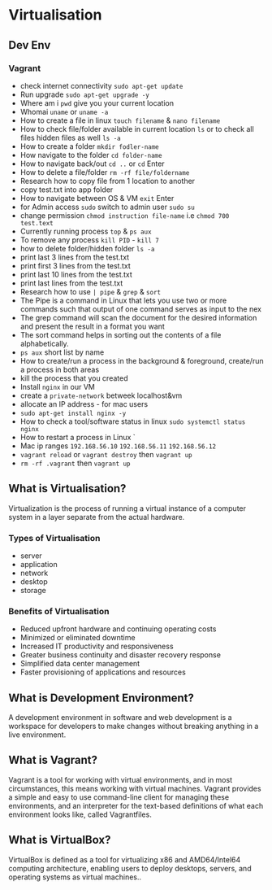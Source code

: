 # Virtualisation
## Dev Env
### Vagrant


- check internet connectivity `sudo apt-get update`
- Run upgrade `sudo apt-get upgrade -y`
- Where am i `pwd` give you your current location
- Whomai `uname` or `uname -a`
- How to create a file in linux `touch filename` & `nano filename`
- How to check file/folder available in current location `ls` or to check all files hidden files as well `ls -a`
- How to create a folder `mkdir fodler-name`
- How navigate to the folder `cd folder-name`
- How to navigate back/out `cd ..` or `cd` Enter
- How to delete a file/folder `rm -rf file/foldername`
- Research how to copy file from 1 location to another
- copy test.txt into app folder
- How to navigate between OS & VM `exit` Enter
- for Admin access `sudo` switch to admin user `sudo su`
- change permission `chmod instruction file-name` i.e `chmod 700 test.text`
- Currently running process `top` & `ps aux`
- To remove any process `kill PID` - `kill 7`
- how to delete folder/hidden folder `ls -a`
- print last 3 lines from the test.txt
- print first 3 lines from the test.txt
- print last 10 lines from the test.txt
- print last  lines from the test.txt
- Research how to use `| pipe` & `grep` & `sort`
- The Pipe is a command in Linux that lets you use two or more commands such that output of one command serves as input to the nex
- The grep command will scan the document for the desired information and present the result in a format you want
- The sort command helps in sorting out the contents of a file alphabetically.
- `ps aux` short list by name
- How to create/run a process in the background & foreground, create/run a process in both areas
- kill the process that you created
- Install `nginx` in our VM
- create a `private-network` betweek localhost&vm
- allocate an IP address - for mac users 
- `sudo apt-get install nginx -y`
- How to check a tool/software status in linux `sudo systemctl status nginx`
- How to restart a process in Linux `
- Mac ip ranges `192.168.56.10` `192.168.56.11` `192.168.56.12`
- `vagrant reload` or `vagrant destroy` then `vagrant up`
- `rm -rf .vagrant` then `vagrant up`

## What is Virtualisation?
Virtualization is the process of running a virtual instance of a computer system in a layer separate from the actual hardware.

### Types of Virtualisation
- server
- application
- network
- desktop
- storage

### Benefits of Virtualisation
- Reduced upfront hardware and continuing operating costs
- Minimized or eliminated downtime
- Increased IT productivity and responsiveness
- Greater business continuity and disaster recovery response
- Simplified data center management
- Faster provisioning of applications and resources

## What is Development Environment?
A development environment in software and web development is a workspace for developers to make changes without breaking anything in a live environment. 

## What is Vagrant?
Vagrant is a tool for working with virtual environments, and in most circumstances, this means working with virtual machines. Vagrant provides a simple and easy to use command-line client for managing these environments, and an interpreter for the text-based definitions of what each environment looks like, called Vagrantfiles. 

## What is VirtualBox?
VirtualBox is defined as a tool for virtualizing x86 and AMD64/Intel64 computing architecture, enabling users to deploy desktops, servers, and operating systems as virtual machines..